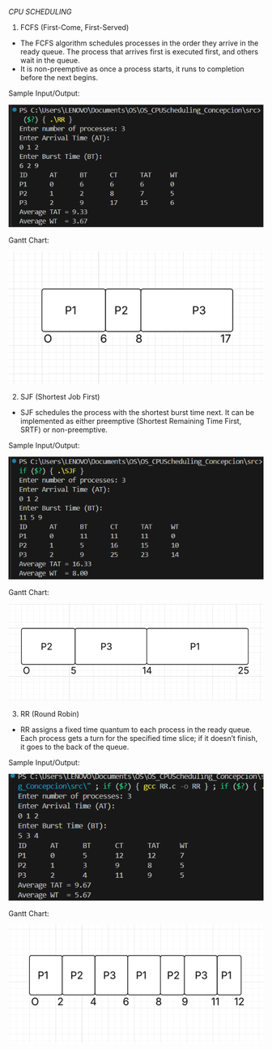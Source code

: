 *CPU SCHEDULING*


1. FCFS (First-Come, First-Served)
   
- The FCFS algorithm schedules processes in the order they arrive in the ready queue.
  The process that arrives first is executed first, and others wait in the queue.
- It is non-preemptive as once a process starts, it runs to completion before the next begins.

Sample Input/Output:

  ![Screenshot](screenshots/fcfs1.png)

  Gantt Chart:

  ![Screenshot](screenshots/fcfs2.png)


 2. SJF (Shortest Job First)
     
- SJF schedules the process with the shortest burst time next.
It can be implemented as either preemptive (Shortest Remaining Time First, SRTF) or non-preemptive.

Sample Input/Output:

  ![Screenshot](screenshots/sjf1.png)

  Gantt Chart:

  ![Screenshot](screenshots/sjf2.png)

  3. RR (Round Robin)

- RR assigns a fixed time quantum to each process in the ready queue.
  Each process gets a turn for the specified time slice; if it doesn’t finish, it goes to the back of the queue.

Sample Input/Output:

  ![Screenshot](screenshots/rr1.png)

  Gantt Chart:

  ![Screenshot](screenshots/rr2.png)




  
